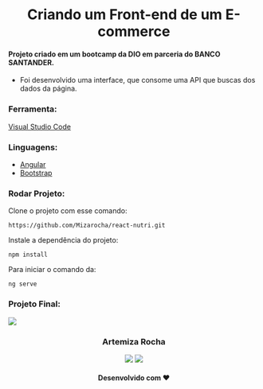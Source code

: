 <h1 align="center">Criando um Front-end de um E-commerce</h1>

#### Projeto criado em um bootcamp da DIO em parceria do BANCO SANTANDER.

 - Foi desenvolvido uma interface, que consome uma  API que buscas dos dados da página.

### Ferramenta:   
[Visual Studio Code](https://code.visualstudio.com/)   

### Linguagens:  
- [Angular](https://angular.io/docs)    
- [Bootstrap](https://getbootstrap.com.br/)   
 

### Rodar Projeto:

Clone o projeto com esse comando:

```
https://github.com/Mizarocha/react-nutri.git
```
Instale a dependência do projeto:
```
npm install 
```
Para iniciar o comando da:
```
ng serve
```

### Projeto Final:

<div>
<img src="https://user-images.githubusercontent.com/88461178/177047887-dbabeee3-9a09-4133-8772-4f3637dbeae5.JPG"/>
</div>


<h3 align="center">Artemiza Rocha</h3>

<div align="center">
  <a href="https://www.linkedin.com/in/artemiza-rocha/a" target="_blank"><img src="https://img.shields.io/badge/-LinkedIn-%230077B5?style=for-the-badge&logo=linkedin&logoColor=white" target="_blank"></a> 
  <a href="https://github.com/Mizarocha" target="_blank"><img src="https://img.shields.io/badge/-GITHUB-%23E4405F?style=for-the-badge&logo=github&logoColor=white" target="_blank"></a>
  </div>
  <div align="center">
  <h4>Desenvolvido com ❤️</h4>
  </div>
